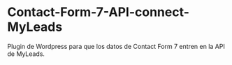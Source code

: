 # Contact-Form-7-API-connect-MyLeads
Plugin de Wordpress para que los datos de Contact Form 7 entren en la API de MyLeads.
